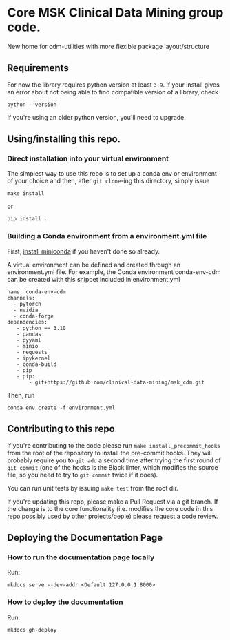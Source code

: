 # Core MSK Clinical Data Mining group code.

New home for cdm-utilities with more flexible package layout/structure


## Requirements

For now the library requires python version at least `3.9`. If your install gives an
error about not being able to find compatible version of a library, check
```
python --version
```
If you're using an older python version, you'll need to upgrade.

## Using/installing this repo.
### Direct installation into your virtual environment
The simplest way to use this repo is to set up a conda env or environment of your choice
and then, after `git clone`-ing this directory, simply issue
```
make install
```
or
```
pip install .
```

### Building a Conda environment from a environment.yml file
First, [install miniconda](https://docs.anaconda.com/miniconda/miniconda-install/) if you haven't done so already.  

A virtual environment can be defined and created through an environment.yml file. For example, the Conda environment conda-env-cdm can be created with this snippet included in environment.yml

```
name: conda-env-cdm
channels:
  - pytorch
  - nvidia
  - conda-forge
dependencies:
   - python == 3.10
   - pandas
   - pyyaml
   - minio
   - requests
   - ipykernel
   - conda-build
   - pip
   - pip: 
       - git+https://github.com/clinical-data-mining/msk_cdm.git
```

Then, run
```
conda env create -f environment.yml
```




## Contributing to this repo

If you're contributing to the code please run `make install_precommit_hooks` from the
root of the repository to install the pre-commit hooks. They will probably require you
to `git add` a second time after trying the first round of `git commit` (one of the
hooks is the Black linter, which modifies the source file, so you need to try to
`git commit` twice if it does).

You can run unit tests by issuing `make test` from the root dir.

If you're updating this repo, please make a Pull Request via a git branch. If the change
is to the core functionality (i.e. modifies the core code in this repo possibly used
by other projects/peple) please request a code review.


## Deploying the Documentation Page
### How to run the documentation page locally
Run:
```
mkdocs serve --dev-addr <Default 127.0.0.1:8000>
```

### How to deploy the documentation
Run:
```
mkdocs gh-deploy
```
